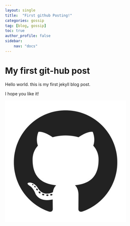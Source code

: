 ```yaml
---
layout: single
title:  "First github Posting!"
categories: gossip
tag: [blog, gossip]
toc: true
author_profile: false
sidebar:
    nav: "docs"
---
```


# My first git-hub post
Hello world. this is my first jekyll blog post.

I hope you like it!

![r6YemvF9_400x400](/images/2022-02-12-first/r6YemvF9_400x400-16449210461832.jpg)
